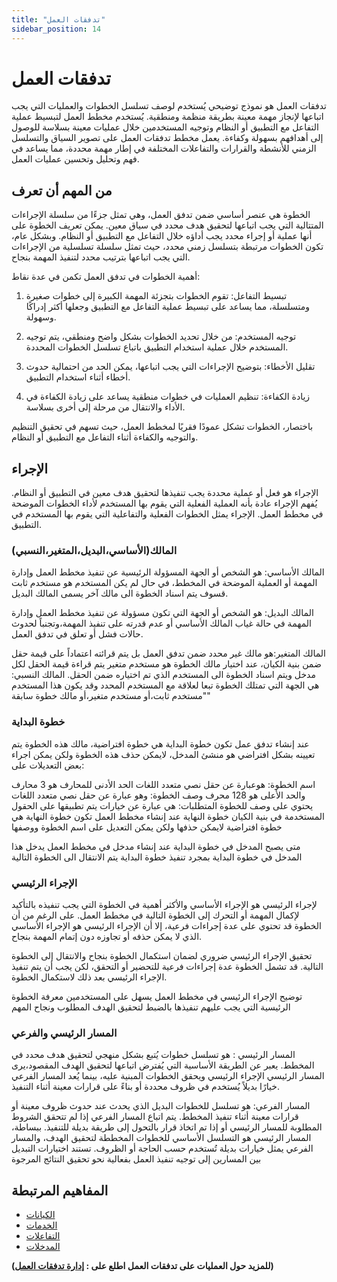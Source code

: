 ```yaml
---
title: "تدفقات العمل"
sidebar_position: 14
---
```


# تدفقات العمل
تدفقات العمل هو نموذج توضيحي يُستخدم لوصف تسلسل الخطوات والعمليات التي يجب اتباعها لإنجاز مهمة معينة بطريقة منظمة ومنطقية. يُستخدم مخطط العمل لتبسيط عملية التفاعل مع التطبيق أو النظام وتوجيه المستخدمين خلال عمليات معينة بسلاسة للوصول إلى أهدافهم بسهولة وكفاءة. يعمل مخطط تدفقات العمل على تصوير السياق والتسلسل الزمني للأنشطة والقرارات والتفاعلات المختلفة في إطار مهمة محددة، مما يساعد في فهم وتحليل وتحسين عمليات العمل.




## من المهم أن تعرف 
الخطوة هي عنصر أساسي ضمن تدفق العمل، وهي تمثل جزءًا من سلسلة الإجراءات المتتالية التي يجب اتباعها لتحقيق هدف محدد في سياق معين. يمكن تعريف الخطوة على أنها عملية أو إجراء محدد يجب أداؤه خلال التفاعل مع التطبيق أو النظام. وبشكل عام، تكون الخطوات مرتبطة بتسلسل زمني محدد، حيث تمثل سلسلة تسلسلية من الإجراءات التي يجب اتباعها بترتيب محدد لتنفيذ المهمة بنجاح.

أهمية الخطوات في تدفق العمل تكمن في عدة نقاط:

1. تبسيط التفاعل: تقوم الخطوات بتجزئة المهمة الكبيرة إلى خطوات صغيرة ومتسلسلة، مما يساعد على تبسيط عملية التفاعل مع التطبيق وجعلها أكثر إدراكًا وسهولة.

2. توجيه المستخدم: من خلال تحديد الخطوات بشكل واضح ومنطقي، يتم توجيه المستخدم خلال عملية استخدام التطبيق باتباع تسلسل الخطوات المحددة.

3. تقليل الأخطاء: بتوضيح الإجراءات التي يجب اتباعها، يمكن الحد من احتمالية حدوث أخطاء أثناء استخدام التطبيق.

4. زيادة الكفاءة: تنظيم العمليات في خطوات منطقية يساعد على زيادة الكفاءة في الأداء والانتقال من مرحلة إلى أخرى بسلاسة.

باختصار، الخطوات تشكل عمودًا فقريًا لمخطط العمل، حيث تسهم في تحقيق التنظيم والتوجيه والكفاءة أثناء التفاعل مع التطبيق أو النظام.


## الإجراء
الإجراء هو فعل أو عملية محددة يجب تنفيذها لتحقيق هدف معين في التطبيق أو النظام. يُفهم الإجراء عادة بأنه العملية الفعلية التي يقوم بها المستخدم لأداء الخطوات الموضحة في مخطط العمل. الإجراء يمثل الخطوات الفعلية والتفاعلية التي يقوم بها المستخدم في التطبيق.


### المالك(الأساسي،البديل،المتغير،النسبي)
المالك الأساسي: هو الشخص أو الجهة المسؤولة الرئيسية عن تنفيذ مخطط العمل وإدارة المهمة أو العملية الموضحة في المخطط، في حال لم يكن المستخدم هو مستخدم ثابت قسوف يتم اسناد الخطوة الى مالك آخر يسمى المالك البديل.

المالك البديل: هو الشخص أو الجهة التي تكون مسؤولة عن تنفيذ مخطط العمل وإدارة المهمة في حالة غياب المالك الأساسي أو عدم قدرته على تنفيذ المهمة،وتجنباً لحدوث حالات فشل أو تعلق في تدفق العمل.

المالك المتغير:هو مالك غير محدد ضمن تدفق العمل بل يتم قرائته اعتماداً على قيمة حقل ضمن بنية الكيان، عند اختيار مالك الخطوة هو مستخدم متغير يتم قراءة قيمة الحقل لكل مدخل ويتم اسناد الخطوة الى المستخدم الذي تم اختياره ضمن الحقل.
المالك النسبي: هي الجهة التي تمتلك الخطوة تبعا لعلاقة مع المستخدم المحدد وقد يكون هذا المستخدم "مستخدم ثابت،أو مستخدم متغير،أو مالك خطوة سابقة"

### خطوة البداية
عند إنشاء تدفق عمل تكون خطوة البداية هي خطوة افتراضية، مالك هذه الخطوة يتم تعيينه بشكل افتراضي هو منشئ المدخل، لايمكن حذف هذه الخطوة ولكن يمكن اجراء بعض التعديلات على:

اسم الخطوة: هوعبارة عن حقل نصي متعدد اللغات الحد الأدنى للمحارف هو 3 محارف والحد الأعلى هو 128 محرف
وصف الخطوة: وهو عبارة عن حقل نصي متعدد اللغات يحتوي على وصف للخطوة
المتطلبات: هي عبارة عن خيارات يتم تطبيقها على الحقول المستخدمة في بنية الكيان
خطوة النهاية
عند إنشاء مخطط العمل تكون خطوة النهاية هي خطوة افتراضية لايمكن حذفها ولكن يمكن التعديل على اسم الخطوة ووصفها

متى يصبح المدخل في خطوة البداية
عند إنشاء مدخل في مخطط العمل يدخل هذا المدخل في خطوة البداية بمجرد تنفيذ خطوة البداية يتم الانتقال الى الخطوة التالية

### الإجراء الرئيسي
لإجراء الرئيسي هو الإجراء الأساسي والأكثر أهمية في الخطوة التي يجب تنفيذه بالتأكيد لإكمال المهمة أو التحرك إلى الخطوة التالية في مخطط العمل. على الرغم من أن الخطوة قد تحتوي على عدة إجراءات فرعية، إلا أن الإجراء الرئيسي هو الإجراء الأساسي الذي لا يمكن حذفه أو تجاوزه دون إتمام المهمة بنجاح.

تحقيق الإجراء الرئيسي ضروري لضمان استكمال الخطوة بنجاح والانتقال إلى الخطوة التالية. قد تشمل الخطوة عدة إجراءات فرعية للتحضير أو التحقق، لكن يجب أن يتم تنفيذ الإجراء الرئيسي بعد ذلك لاستكمال الخطوة.

توضيح الإجراء الرئيسي في مخطط العمل يسهل على المستخدمين معرفة الخطوة الرئيسية التي يجب عليهم تنفيذها بالضبط لتحقيق الهدف المطلوب ونجاح المهم

### المسار الرئيسي والفرعي
المسار الرئيسي : هو تسلسل خطوات يُتبع بشكل منهجي لتحقيق هدف محدد في المخطط. يعبر عن الطريقة الأساسية التي يُفترض اتباعها لتحقيق الهدف المقصود،يرى المسار الرئيسي الإجراء الرئيسي ويحقق الخطوات المبنية عليه، بينما يُعد المسار الفرعي خيارًا بديلاً يُستخدم في ظروف محددة أو بناءً على قرارات معينة أثناء التنفيذ. 

المسار الفرعي: هو تسلسل للخطوات البديل الذي يحدث عند حدوث ظروف معينة أو قرارات معينة أثناء تنفيذ المخطط. يتم اتباع المسار الفرعي إذا لم تتحقق الشروط المطلوبة للمسار الرئيسي أو إذا تم اتخاذ قرار بالتحول إلى طريقة بديلة للتنفيذ. ببساطة، المسار الرئيسي هو التسلسل الأساسي للخطوات المخططة لتحقيق الهدف، والمسار الفرعي يمثل خيارات بديلة تُستخدم حسب الحاجة أو الظروف. تستند اختيارات التبديل بين المسارين إلى توجيه تنفيذ العمل بفعالية نحو تحقيق النتائج المرجوة



## المفاهيم المرتبطة 
- [الكيانات](./entities.md)
- [الخدمات](./services.md)
- [التفاعلات](./reactions-and-automation.md)
- [المدخلات](./entries.md)


**(للمزيد حول العمليات على تدفقات العمل اطلع على : [إدارة تدفقات العمل](../../data-management/workflows.md))**